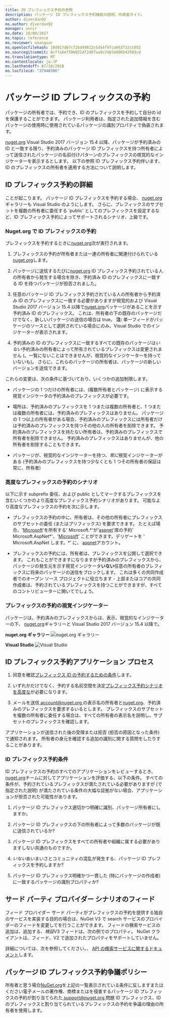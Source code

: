 ```yaml
---
title: ID プレフィックス予約の参照
description: パッケージ ID プレフィックス予約機能の説明、作成者ガイド。
author: diverdan92
ms.author: diverdan92
manager: unnir
ms.date: 10/09/2017
ms.topic: reference
ms.reviewer: ananguar
ms.openlocfilehash: 10d017d67cf2bd49812c5d54f9fca063f32cc052
ms.sourcegitcommit: 6cffa6ef59b922df2d87aa9c24034d00542983cd
ms.translationtype: MT
ms.contentlocale: ja-JP
ms.lasthandoff: 07/10/2018
ms.locfileid: "37948396"
---
```

# <a name="package-id-prefix-reservation"></a>パッケージ ID プレフィックスの予約

パッケージの所有者では、予約でき、ID のプレフィックスを予約して自分の id を保護することができます。 パッケージ利用者は、指定された追加情報を含むパッケージの使用時に使用されているパッケージの識別プロパティで偽装されます。 

[nuget.org](https://www.nuget.org/) Visual Studio 2017 バージョン 15.4 以降、パッケージが予約済みの ID と一致する限り、予約済みのパッケージ ID プレフィックスを持つ所有者によって送信されたパッケージの名前付けパターンのプレフィックスの視覚的なインジケーターを表示するとします。 以下の参照 ID プレフィックス予約伴います、ID のプレフィックスの所有者を適用する方法について説明します。

## <a name="id-prefix-reservation-details"></a>ID プレフィックス予約の詳細

ことが起こります。 パッケージ ID プレフィックスを予約する場合、 [nuget.org](https://www.nuget.org/)ギャラリーも Visual Studio のようにします。 さらに、プレフィックスのサブセットを複数の所有者に委任する 'public' としてのプレフィックスを設定するなど、ID プレフィックス予約によってサポートされるシナリオ、上級です。

### <a name="id-prefix-reservation-on-nugetorg"></a>Nuget.org で ID プレフィックスの予約

プレフィックスを予約するときに[nuget.org](https://www.nuget.org/)次が実行されます。

1. プレフィックスの予約が所有者または一連の所有者に関連付けられている[nuget.org](https://www.nuget.org/)します。

1. パッケージに送信するたびに[nuget.org](https://www.nuget.org/) ID プレフィックス予約されている人の所有者から発生する場合を除き、予約済み ID のプレフィックスに一致する ID を持つパッケージが拒否されました。

1. 任意のパッケージ ID プレフィックス予約されている人の所有者から予約済み ID のプレフィックスに一致する必要がありますが視覚的および Visual Studio 2017 バージョン 15.4 以降で[nuget.org](https://www.nuget.org/)パッケージがあることを示す予約済み ID のプレフィックス。 これは、所有者の下の既存のパッケージだけでなく、新しいパッケージの送信の場合は true。 **注:** 単一フィードがパッケージのソースとして選択されている場合にのみ、Visual Studio でのインジケーターが表示されます。

1. 予約済みの ID のプレフィックスに一致するすべての既存のパッケージは*いない*予約済みの所有者によって所有されているプレフィックスは変更されません (、一覧にないことはできませんが、視覚的なインジケーターを持っていないも)。 さらに、これらのパッケージの所有者は、パッケージの新しいバージョンを送信できます。

これらの変更は、次の条件に基づいており、いくつかの追加制限します。

- パッケージの 1 つだけの所有者には、(複数所有者とパッケージ) に表示する視覚インジケータの予約済みのプレフィックスが必要です。

- 場所は、予約済みのプレフィックスを 1 つまたは複数の所有者と、1 つまたは複数の所有者には、予約済みのプレフィックスはありません。 パッケージの 1 つ以上の所有者がある場合、予約済みのプレフィックスには所有者だけは予約済みのプレフィックスを持つその他の人の所有者を削除できます。 予約済みのプレフィックスを持たない所有者は、予約済みのプレフィックスで所有者を削除できません。 予約済みのプレフィックスはありませんが、他の所有者を削除することもできます。

- パッケージが、視覚的なインジケーターを持つ、*常に*視覚インジケーターがある (予約済みのプレフィックスを持つ少なくとも 1 つその所有者の保証は常に、所有者)

### <a name="advanced-prefix-reservation-scenarios"></a>高度なプレフィックスの予約のシナリオ

以下に示す subprefix 委任、および public としてマークするプレフィックスを含むいくつかのより高度なプレフィックス予約シナリオがあります。 可能なより高度なプレフィックスの予約を次に示します。 

- プレフィックスの予約の中に、所有者は、その他の所有者にプレフィックスのサブセットの委任 (またはプリフィックス) を要求できます。 たとえば場合、'[Microsoft](https://www.nuget.org/profiles/microsoft)'を所有する' Microsoft.\*'が'[aspnet](https://www.nuget.org/profiles/aspnet)'席の予約' Microsoft.AspNet\*'、'[Microsoft](https://www.nuget.org/profiles/microsoft)' ことができます。デリゲートを ' Microsoft.AspNet します。\*' に、 [aspnet](https://www.nuget.org/profiles/aspnet)アカウント。

- プレフィックスの予約には、所有者は、プレフィックスを公開して選択できます。 これもことができますになりますが予約済みのプレフィックスから、パッケージの発生元を示す視覚インジケータ**いない**任意の所有者のプレフィックスに将来のパッケージの送信をブロックします。 これは多くの共同作成者でのオープン ソース プロジェクトに役立ちます - 上部またはコアの共同作成者は、予約されているプレフィックスを持つことができますが、すべてのコントリビューターに開いてでしょう。 

### <a name="prefix-reservation-visual-indicator"></a>プレフィックスの予約の視覚インジケーター

パッケージは、予約済みのプレフィックスからは、表示、視覚的なインジケーターの下、 [nuget.org](https://www.nuget.org/)ギャラリーと Visual Studio 2017 バージョン 15.4 以降で。

**nuget.org ギャラリー**
![nuget.org ギャラリー](media/nuget-gallery-reserved-prefix.png)

**Visual Studio**
![Visual Studio](media/visual-studio-reserved-prefix.png)

## <a name="id-prefix-reservation-application-process"></a>ID プレフィックス予約アプリケーション プロセス

1. 同意を確認[プレフィックス ID の予約するための条件](#id-prefix-reservation-criteria)します。

2. いずれかだけでなく、予約する名前空間を決定[プレフィックス予約シナリオを高度な](#advanced-prefix-reservation-scenarios)が必要になります。

3. メールを送信[ account@nuget.org ](mailto:account@nuget.org)の表示名の所有者と[nuget.org](https://www.nuget.org/)、予約済みのプレフィックスを要求するいるとします。 プレフィックスのサブセットを複数の所有者に委任する場合は、すべての所有者の表示名を説明し、サブセットのプレフィックスを確認します。

アプリケーションが送信された後の受理または拒否 (拒否の原因となった条件) で通知されます。 所有者の身元を確認する追加の識別に関する質問をしたりすることがあります。

### <a name="id-prefix-reservation-criteria"></a>ID プレフィックス予約条件

ID プレフィックスの予約のすべてのアプリケーションをレビューするとき、 [nuget.org](https://www.nuget.org/)チームに対してアプリケーションを評価する、以下の条件。 すべての条件が、予約されているプレフィックスが満たされている必要がありますが (で指定された説明) が満たされている条件の大幅な証拠がない場合、アプリケーションが拒否された可能性があります。

1. パッケージ ID プレフィックス適切かつ明確に識別、パッケージ所有者にしますか。

1. パッケージ ID プレフィックスの下の所有者によって多数のパッケージが既に送信されているか?

1. パッケージ ID プレフィックスをすべての所有者や組織に属する必要がありますしない共通のものですか。

1. *いない*あいまいさとコミュニティの混乱が発生する、パッケージ ID プレフィックスを予約しますか?

1. パッケージ ID プレフィックス明確かつ一貫した (特にパッケージの作成者) に一致するパッケージの識別プロパティか?

## <a name="third-party-feed-provider-scenarios"></a>サード パーティ プロバイダー シナリオのフィード

フィード プロバイダー サード パーティがプレフィックスの予約を提供する独自のサービスを実装する目的の場合は、NuGet V3 で search サービスのプロバイダーのフィードを変更してを行うことができます。 フィードの検索サービスの追加は、追加する、*検証*V3 フィードは、次の例でのプロパティ。 NuGet クライアントは、フィード、V2 で追加されたプロパティをサポートしていません。

詳細については、次を参照してください。、 [API の検索サービスに関するドキュメント](../api/search-query-service-resource.md)します。

## <a name="package-id-prefix-reservation-dispute-policy"></a>パッケージ ID プレフィックス予約争議ポリシー
所有者と思う場合[NuGet.org](https://www.nuget.org)を上記の一覧表示されている条件に反しますまたはください電子メールの著作権、商標またはを侵害するパッケージ ID プレフィックスの予約が割り当てられた[ support@nuget.org ](mailto:support@nuget.org)問題 ID プレフィックス、ID のプレフィックスと割り当てられているプレフィックスの予約を争議の理由の所有者を使用します。

